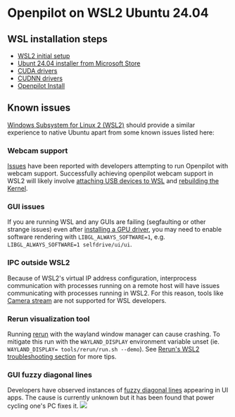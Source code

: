 # Openpilot on WSL2 Ubuntu 24.04

## WSL installation steps

- [WSL2 initial setup](https://docs.microsoft.com/en-us/windows/wsl/install)
- [Ubunt 24.04 installer from Microsoft Store](https://apps.microsoft.com/detail/9NZ3KLHXDJP5?hl=en-us&gl=CA&ocid=pdpshare)
- [CUDA drivers](https://developer.nvidia.com/cuda-downloads?target_os=Linux&target_arch=x86_64&Distribution=WSL-Ubuntu&target_version=2.0&target_type=deb_network)
- [CUDNN drivers](https://developer.nvidia.com/cudnn-downloads?target_os=Linux&target_arch=x86_64&Distribution=Ubuntu&target_version=24.04&target_type=deb_local)
- [Openpilot Install](README.md)

## Known issues

[Windows Subsystem for Linux 2 (WSL2)](https://docs.microsoft.com/en-us/windows/wsl/about) should provide a similar experience to native Ubuntu apart from some known issues listed here:

### Webcam support

[Issues](https://github.com/commaai/openpilot/issues/34216) have been reported with developers attempting to run Openpilot with webcam support.  Successfully achieving openpilot webcam support in WSL2 will likely involve [attaching USB devices to WSL](https://learn.microsoft.com/en-us/windows/wsl/connect-usb) and [rebuilding the Kernel](https://www.youtube.com/watch?v=t_YnACEPmrM).

### GUI issues

If you are running WSL and any GUIs are failing (segfaulting or other strange issues) even after [installing a GPU driver](https://learn.microsoft.com/en-us/windows/wsl/tutorials/gui-apps#prerequisites), you may need to enable software rendering with `LIBGL_ALWAYS_SOFTWARE=1`, e.g. `LIBGL_ALWAYS_SOFTWARE=1 selfdrive/ui/ui`.

### IPC outside WSL2

Because of WSL2's virtual IP address configuration, interprocess communication with processes running on a remote host will have issues communicating with processes running in WSL2.  For this reason, tools like [Camera stream](camerastream/) are not supported for WSL developers.

### Rerun visualization tool

Running [rerun](rerun/) with the wayland window manager can cause crashing.  To mitigate this run with the `WAYLAND_DISPLAY` environment variable unset (ie. `WAYLAND_DISPLAY= tools/rerun/run.sh --demo`).  See [Rerun's WSL2 troubleshooting section](https://rerun.io/docs/getting-started/troubleshooting#wsl2) for more tips.

### GUI fuzzy diagonal lines

Developers have observed instances of [fuzzy diagonal lines](https://github.com/user-attachments/assets/692f2fe2-9299-44a6-a1da-3def83b73af2) appearing in UI apps.  The cause is currently unknown but it has been found that power cycling one's PC fixes it.
![](https://github.com/user-attachments/assets/692f2fe2-9299-44a6-a1da-3def83b73af2)
